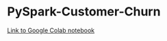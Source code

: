 # PySpark-Customer-Churn

[Link to Google Colab notebook](https://colab.research.google.com/drive/1wP79Bl_drwIgtKXRcWYzaPTLBNNQocnV?usp=sharing)
